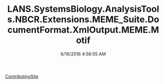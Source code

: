 ﻿---
title: LANS.SystemsBiology.AnalysisTools.NBCR.Extensions.MEME_Suite.DocumentFormat.XmlOutput.MEME.Motif
date: 6/16/2016 4:56:55 AM
---

[ContributingSite](T-LANS.SystemsBiology.AnalysisTools.NBCR.Extensions.MEME_Suite.DocumentFormat.XmlOutput.MEME.Motif.ContributingSite.html)
